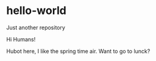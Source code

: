 # hello-world
Just another repository

Hi Humans!

Hubot here, I like the spring time air.
Want to go to lunck?
